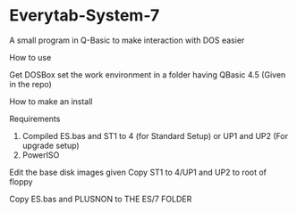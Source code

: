 # Everytab-System-7
A small program in Q-Basic to make interaction with DOS easier

How to use

Get DOSBox
set the work environment in a folder having QBasic 4.5 (Given in the repo)

How to make an install

Requirements
1) Compiled ES.bas and ST1 to 4 (for Standard Setup) or UP1 and UP2 (For upgrade setup)
2) PowerISO

Edit the base disk images given
Copy ST1 to 4/UP1 and UP2 to root of floppy

Copy ES.bas and PLUSNON to THE ES/7 FOLDER

